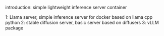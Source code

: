 introduction: simple lightweight inference server container

1: Llama server, simple inference server for docker based on llama cpp python
2: stable diffusion server, basic server based on diffusers
3: vLLM package
